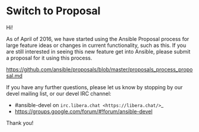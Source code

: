 Switch to Proposal
===================

Hi!

As of April of 2016, we have started using the Ansible Proposal process for large feature ideas or changes in current functionality, such as this. If you are still interested in seeing this new feature get into Ansible, please submit a proposal for it using this process.

https://github.com/ansible/proposals/blob/master/proposals_process_proposal.md

If you have any further questions, please let us know by stopping by our devel mailing list, or our devel IRC channel:

   * #ansible-devel on `irc.libera.chat <https://libera.chat/>`_
   * https://groups.google.com/forum/#!forum/ansible-devel

Thank you!
